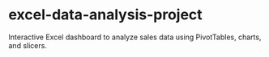 # excel-data-analysis-project
Interactive Excel dashboard to analyze sales data using PivotTables, charts, and slicers.
